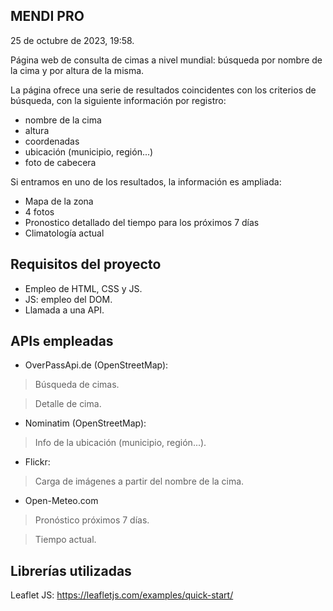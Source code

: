 ## MENDI PRO
25 de octubre de 2023, 19:58.

Página web de consulta de cimas a nivel mundial: búsqueda por nombre de la cima y por altura de la misma.

La página ofrece una serie de resultados coincidentes con los criterios de búsqueda, con la siguiente información por registro:
- nombre de la cima
- altura
- coordenadas
- ubicación (municipio, región...)
- foto de cabecera

Si entramos en uno de los resultados, la información es ampliada:
- Mapa de la zona
- 4 fotos
- Pronostico detallado del tiempo para los próximos 7 días
- Climatología actual

## Requisitos del proyecto

- Empleo de HTML, CSS y JS.
- JS: empleo del DOM.
- Llamada a una API.

## APIs empleadas
- OverPassApi.de (OpenStreetMap):

> Búsqueda de cimas.

> Detalle de cima.

- Nominatim (OpenStreetMap):

> Info de la ubicación (municipio, región...).

- Flickr:

> Carga de imágenes a partir del nombre de la cima.

- Open-Meteo.com

> Pronóstico próximos 7 días.

> Tiempo actual.

## Librerías utilizadas

Leaflet JS: https://leafletjs.com/examples/quick-start/